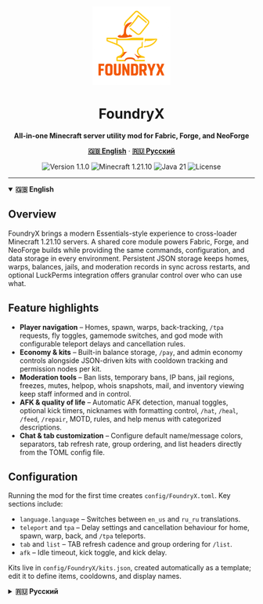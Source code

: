 <p align="center">
  <img src="foundryx.png" alt="foundryx logo" width="160" />
</p>
<h1 align="center">FoundryX</h1>
<p align="center">
  <strong>All-in-one Minecraft server utility mod for Fabric, Forge, and NeoForge</strong>
</p>
<p align="center">
  <a href="#english"><strong>🇬🇧 English</strong></a> ·
  <a href="#русская-версия"><strong>🇷🇺 Русский</strong></a>
</p>
<p align="center">
  <img src="https://img.shields.io/badge/Version-1.1.0-3b82f6?style=for-the-badge" alt="Version 1.1.0" />
  <img src="https://img.shields.io/badge/Minecraft-1.21.10-10b981?style=for-the-badge" alt="Minecraft 1.21.10" />
  <img src="https://img.shields.io/badge/Java-21-ec4899?style=for-the-badge" alt="Java 21" />
  <img src="https://img.shields.io/badge/License-Apache--2.0-f97316?style=for-the-badge" alt="License" />
</p>

---

<details open>
<summary id="english"><strong>🇬🇧 English</strong></summary>

## Overview

FoundryX brings a modern Essentials-style experience to cross-loader Minecraft 1.21.10 servers. A shared core module powers Fabric, Forge, and NeoForge builds while providing the same commands, configuration, and data storage in every environment. Persistent JSON storage keeps homes, warps, balances, jails, and moderation records in sync across restarts, and optional LuckPerms integration offers granular control over who can use what.

## Feature highlights

- **Player navigation** – Homes, spawn, warps, back-tracking, `/tpa` requests, fly toggles, gamemode switches, and god mode with configurable teleport delays and cancellation rules.
- **Economy & kits** – Built-in balance storage, `/pay`, and admin economy controls alongside JSON-driven kits with cooldown tracking and permission nodes per kit.
- **Moderation tools** – Ban lists, temporary bans, IP bans, jail regions, freezes, mutes, helpop, whois snapshots, mail, and inventory viewing keep staff informed and in control.
- **AFK & quality of life** – Automatic AFK detection, manual toggles, optional kick timers, nicknames with formatting control, `/hat`, `/heal`, `/feed`, `/repair`, MOTD, rules, and help menus with categorized descriptions.
- **Chat & tab customization** – Configure default name/message colors, separators, tab refresh rate, group ordering, and list headers directly from the TOML config file.

## Configuration

Running the mod for the first time creates `config/FoundryX.toml`. Key sections include:

- `language.language` – Switches between `en_us` and `ru_ru` translations.
- `teleport` and `tpa` – Delay settings and cancellation behaviour for home, spawn, warp, back, and `/tpa` teleports.
- `tab` and `list` – TAB refresh cadence and group ordering for `/list`.
- `afk` – Idle timeout, kick toggle, and kick delay.

Kits live in `config/FoundryX/kits.json`, created automatically as a template; edit it to define items, cooldowns, and display names.

</details>

<details>
<summary id="русская-версия"><strong>🇷🇺 Русский</strong></summary>

## Обзор

FoundryX переносит современный функционал Essentials на кросс-загрузочные серверы Minecraft 1.21.10. Общий модуль обеспечивает единый набор команд, настроек и хранения данных для Fabric, Forge и NeoForge. Данные о домах, варпах, балансах, тюрьмах и модерации сохраняются в JSON между перезапусками, а интеграция с LuckPerms (если установлена) даёт точный контроль за правами игроков.

## Ключевые возможности

- **Навигация игроков** — Дома, спавн, варпы, возврат на предыдущую точку, запросы `/tpa`, полёт, смена режима игры и «бог-режим» с настраиваемыми задержками телепорта и условиями отмены.
- **Экономика и наборы** — Встроенные балансы, `/pay` и админские команды экономики, а также наборы предметов из `kits.json` с отслеживанием перезарядки и отдельными правами на каждый набор.
- **Инструменты модерации** — Бан-листы, временные и IP-баны, зоны тюрьмы, заморозка, муты, helpop, подробный whois, внутренняя почта и просмотр инвентарей помогают персоналу держать сервер в порядке.
- **AFK и удобство** — Авто-детект AFK, ручное переключение, настраиваемый кик, никнеймы с форматированием, `/hat`, `/heal`, `/feed`, `/repair`, MOTD, правила и справка с категориями команд.
- **Чат и TAB** — Тонкая настройка цвета имён и сообщений, разделителей, частоты обновления TAB-листа, порядка групп и списка `/list` через TOML-конфиг.

## Настройка

При первом запуске создаётся `config/FoundryX.toml`. Основные блоки настроек:

- `language.language` — выбор перевода `en_us` или `ru_ru`.
- `teleport` и `tpa` — задержки и отмена телепортов для домов, спавна, варпов, `/back` и `/tpa`.
- `tab` и `list` — частота обновления TAB и порядок групп команды `/list`.
- `afk` — таймаут бездействия, включение кика и время до кика.

Файл `config/FoundryX/kits.json` создаётся автоматически и служит шаблоном для настройки наборов предметов, их кулдаунов и отображаемых названий.

</details>
